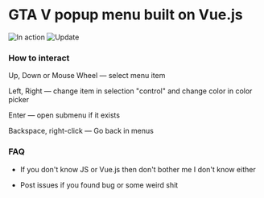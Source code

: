 # GTA V popup menu built on Vue.js

![In action](http://i.imgur.com/CejVRFb.gif)
![Update](http://i.imgur.com/5uNAo5f.png)

### How to interact

Up, Down or Mouse Wheel — select menu item

Left, Right — change item in selection "control" and change color in color picker

Enter — open submenu if it exists

Backspace, right-click — Go back in menus

### FAQ

- If you don't know JS or Vue.js then don't bother me I don't know either

- Post issues if you found bug or some weird shit
